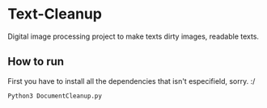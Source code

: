 # Text-Cleanup

Digital image processing project to make texts dirty images, readable texts.

## How to run

First you have to install all the dependencies that isn't especifield, sorry. :/

```bash
Python3 DocumentCleanup.py
```

